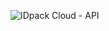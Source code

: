 ![IDpack Cloud - API](https://raw.github.com/idpackcloud/idc-php/master/examples/images/idpack_cloud_idc_api_graphic.svg)
